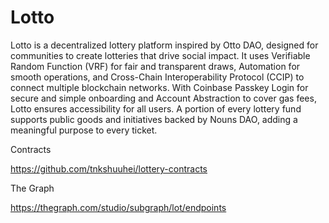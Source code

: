 # Lotto 


Lotto is a decentralized lottery platform inspired by Otto DAO, designed for communities to create lotteries that drive social impact. It uses Verifiable Random Function (VRF) for fair and transparent draws, Automation for smooth operations, and Cross-Chain Interoperability Protocol (CCIP) to connect multiple blockchain networks. With Coinbase Passkey Login for secure and simple onboarding and Account Abstraction to cover gas fees, Lotto ensures accessibility for all users. A portion of every lottery fund supports public goods and initiatives backed by Nouns DAO, adding a meaningful purpose to every ticket.


Contracts

https://github.com/tnkshuuhei/lottery-contracts

The Graph 

https://thegraph.com/studio/subgraph/lot/endpoints
